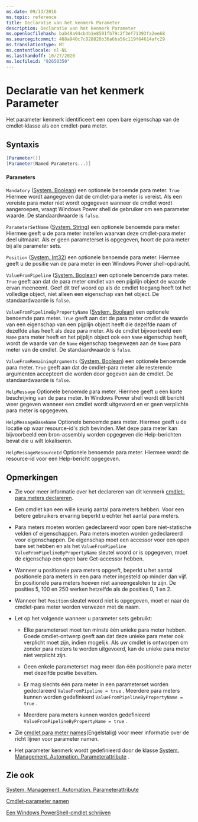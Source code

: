 ```yaml
---
ms.date: 09/13/2016
ms.topic: reference
title: Declaratie van het kenmerk Parameter
description: Declaratie van het kenmerk Parameter
ms.openlocfilehash: bab48a94cb4b1e8501fb79c2f3ef71393fa2ee68
ms.sourcegitcommit: 488a940c7c828820b36a6ba56c119f64614afc29
ms.translationtype: MT
ms.contentlocale: nl-NL
ms.lasthandoff: 10/27/2020
ms.locfileid: "92650350"
---
```

# <a name="parameter-attribute-declaration"></a>Declaratie van het kenmerk Parameter

Het parameter kenmerk identificeert een open bare eigenschap van de cmdlet-klasse als een cmdlet-para meter.

## <a name="syntax"></a>Syntaxis

```csharp
[Parameter()]
[Parameter(Named Parameters...)]
```

#### <a name="parameters"></a>Parameters

`Mandatory` ([System. Boolean](/dotnet/api/System.Boolean)) een optionele benoemde para meter. `True` Hiermee wordt aangegeven dat de cmdlet-para meter is vereist. Als een vereiste para meter niet wordt opgegeven wanneer de cmdlet wordt aangeroepen, vraagt Windows Power shell de gebruiker om een parameter waarde. De standaardwaarde is `false`.

`ParameterSetName` ([System. String](/dotnet/api/System.String)) een optionele benoemde para meter. Hiermee geeft u de para meter instellen waarvan deze cmdlet-para meter deel uitmaakt. Als er geen parameterset is opgegeven, hoort de para meter bij alle parameter sets.

`Position` ([System. Int32](/dotnet/api/System.Int32)) een optionele benoemde para meter. Hiermee geeft u de positie van de para meter in een Windows Power shell-opdracht.

`ValueFromPipeline` ([System. Boolean](/dotnet/api/System.Boolean)) een optionele benoemde para meter. `True` geeft aan dat de para meter cmdlet van een pijplijn object de waarde ervan meeneemt. Geef dit tref woord op als de cmdlet toegang heeft tot het volledige object, niet alleen een eigenschap van het object. De standaardwaarde is `false`.

`ValueFromPipelineByPropertyName` ([System. Boolean](/dotnet/api/System.Boolean)) een optionele benoemde para meter. `True` geeft aan dat de para meter cmdlet de waarde van een eigenschap van een pijplijn object heeft die dezelfde naam of dezelfde alias heeft als deze para meter. Als de cmdlet bijvoorbeeld een `Name` para meter heeft en het pijplijn object ook een `Name` eigenschap heeft, wordt de waarde van de `Name` eigenschap toegewezen aan de `Name` para meter van de cmdlet. De standaardwaarde is `false`.

`ValueFromRemainingArguments` ([System. Boolean](/dotnet/api/System.Boolean)) een optionele benoemde para meter. `True` geeft aan dat de cmdlet-para meter alle resterende argumenten accepteert die worden door gegeven aan de cmdlet. De standaardwaarde is `false`.

`HelpMessage` Optionele benoemde para meter. Hiermee geeft u een korte beschrijving van de para meter. In Windows Power shell wordt dit bericht weer gegeven wanneer een cmdlet wordt uitgevoerd en er geen verplichte para meter is opgegeven.

`HelpMessageBaseName` Optionele benoemde para meter. Hiermee geeft u de locatie op waar resource-id's zich bevinden. Met deze para meter kan bijvoorbeeld een bron-assembly worden opgegeven die Help-berichten bevat die u wilt lokaliseren.

`HelpMessageResourceId` Optionele benoemde para meter. Hiermee wordt de resource-id voor een Help-bericht opgegeven.

## <a name="remarks"></a>Opmerkingen

- Zie voor meer informatie over het declareren van dit kenmerk [cmdlet-para meters declareren](./how-to-declare-cmdlet-parameters.md).

- Een cmdlet kan een wille keurig aantal para meters hebben. Voor een betere gebruikers ervaring beperkt u echter het aantal para meters.

- Para meters moeten worden gedeclareerd voor open bare niet-statische velden of eigenschappen. Para meters moeten worden gedeclareerd voor eigenschappen. De eigenschap moet een accessor voor een open bare set hebben en als het `ValueFromPipeline` `ValueFromPipelineByPropertyName` sleutel woord or is opgegeven, moet de eigenschap een open bare Get-accessor hebben.

- Wanneer u positionele para meters opgeeft, beperkt u het aantal positionele para meters in een para meter ingesteld op minder dan vijf. En positionele para meters hoeven niet aaneengesloten te zijn. De posities 5, 100 en 250 werken hetzelfde als de posities 0, 1 en 2.

- Wanneer het `Position` sleutel woord niet is opgegeven, moet er naar de cmdlet-para meter worden verwezen met de naam.

- Let op het volgende wanneer u parameter sets gebruikt:

  - Elke parameterset moet ten minste één unieke para meter hebben. Goede cmdlet-ontwerp geeft aan dat deze unieke para meter ook verplicht moet zijn, indien mogelijk. Als uw cmdlet is ontworpen om zonder para meters te worden uitgevoerd, kan de unieke para meter niet verplicht zijn.

  - Geen enkele parameterset mag meer dan één positionele para meter met dezelfde positie bevatten.

  - Er mag slechts één para meter in een parameterset worden gedeclareerd `ValueFromPipeline = true` . Meerdere para meters kunnen worden gedefinieerd `ValueFromPipelineByPropertyName = true` .

  - Meerdere para meters kunnen worden gedefinieerd `ValueFromPipelineByPropertyName = true` .

- Zie [cmdlet para meter names](standard-cmdlet-parameter-names-and-types.md)(Engelstalig) voor meer informatie over de richt lijnen voor parameter namen.

- Het parameter kenmerk wordt gedefinieerd door de klasse [System. Management. Automation. Parameterattribute](/dotnet/api/System.Management.Automation.ParameterAttribute) .

## <a name="see-also"></a>Zie ook

[System. Management. Automation. Parameterattribute](/dotnet/api/System.Management.Automation.ParameterAttribute)

[Cmdlet-parameter namen](standard-cmdlet-parameter-names-and-types.md)

[Een Windows PowerShell-cmdlet schrijven](./writing-a-windows-powershell-cmdlet.md)
